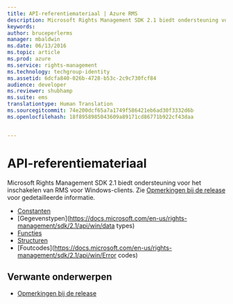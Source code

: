 ```yaml
---
title: API-referentiemateriaal | Azure RMS
description: Microsoft Rights Management SDK 2.1 biedt ondersteuning voor het inschakelen van RMS voor Windows-clients.
keywords: 
author: bruceperlerms
manager: mbaldwin
ms.date: 06/13/2016
ms.topic: article
ms.prod: azure
ms.service: rights-management
ms.technology: techgroup-identity
ms.assetid: 6dcfa840-026b-4728-b53c-2c9c730fcf84
audience: developer
ms.reviewer: shubhamp
ms.suite: ems
translationtype: Human Translation
ms.sourcegitcommit: 74e200dcf65a7a1749f586421eb6ad30f3332d6b
ms.openlocfilehash: 18f8958985043609a89171cd86771b922cf43daa


---
```


# API-referentiemateriaal

Microsoft Rights Management SDK 2.1 biedt ondersteuning voor het inschakelen van RMS voor Windows-clients. Zie [Opmerkingen bij de release](release-notes-rtm.md) voor gedetailleerde informatie.
- [Constanten](https://docs.microsoft.com/en-us/rights-management/sdk/2.1/api/win/constants)
- [Gegevenstypen](https://docs.microsoft.com/en-us/rights-management/sdk/2.1/api/win/data types)
- [Functies](https://docs.microsoft.com/en-us/rights-management/sdk/2.1/api/win/functions)
- [Structuren](https://docs.microsoft.com/en-us/rights-management/sdk/2.1/api/win/structures)
- [Foutcodes](https://docs.microsoft.com/en-us/rights-management/sdk/2.1/api/win/Error codes)



## Verwante onderwerpen

* [Opmerkingen bij de release](release-notes-rtm.md)
 

 



<!--HONumber=Jun16_HO4-->


